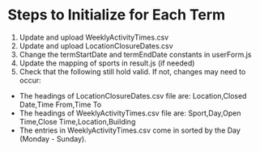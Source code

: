 # Steps to Initialize for Each Term

1. Update and upload WeeklyActivityTimes.csv
2. Update and upload LocationClosureDates.csv
3. Change the termStartDate and termEndDate constants in userForm.js
4. Update the mapping of sports in result.js (if needed)
5. Check that the following still hold valid. If not, changes may need to occur:
* The headings of LocationClosureDates.csv file are: Location,Closed Date,Time From,Time To
* The headings of WeeklyActivityTimes.csv file are: Sport,Day,Open Time,Close Time,Location,Building 
* The entries in WeeklyActivityTimes.csv come in sorted by the Day (Monday - Sunday).